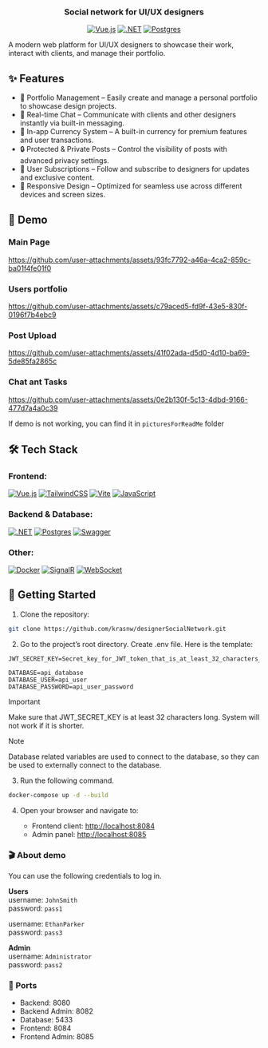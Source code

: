 <div align="center">
<h3>Social network for UI/UX designers</h3>
<p>

[![Vue.js](https://img.shields.io/badge/Vue.js-4FC08D?logo=vuedotjs&logoColor=fff)](#) [![.NET](https://img.shields.io/badge/Asp.NET%20Core-512BD4?logo=dotnet&logoColor=fff)](#) [![Postgres](https://img.shields.io/badge/Postgres-%23316192.svg?logo=postgresql&logoColor=white)](#)

</p>
</div>
A modern web platform for UI/UX designers to showcase their work, interact with clients, and manage their portfolio.

## ✨ Features

- 📸 Portfolio Management – Easily create and manage a personal portfolio to showcase design projects.
- 💬 Real-time Chat – Communicate with clients and other designers instantly via built-in messaging.
- 💎 In-app Currency System – A built-in currency for premium features and user transactions.
- 🔒 Protected & Private Posts – Control the visibility of posts with advanced privacy settings.
- 👥 User Subscriptions – Follow and subscribe to designers for updates and exclusive content.
- 📱 Responsive Design – Optimized for seamless use across different devices and screen sizes.

## 🎥 Demo

### Main Page
https://github.com/user-attachments/assets/93fc7792-a46a-4ca2-859c-ba01f4fe01f0

### Users portfolio
https://github.com/user-attachments/assets/c79aced5-fd9f-43e5-830f-0196f7b4ebc9

### Post Upload
https://github.com/user-attachments/assets/41f02ada-d5d0-4d10-ba69-5de85fa2865c

### Chat ant Tasks
https://github.com/user-attachments/assets/0e2b130f-5c13-4dbd-9166-477d7a4a0c39

If demo is not working, you can find it in `picturesForReadMe` folder



<!--
### Chat Interface

![Chat Demo](picturesForReadMe/chat-demo.gif)
-->

## 🛠️ Tech Stack

### Frontend:

[![Vue.js](https://img.shields.io/badge/Vue.js-4FC08D?logo=vuedotjs&logoColor=fff)](#) [![TailwindCSS](https://img.shields.io/badge/Tailwind%20CSS-%2338B2AC.svg?logo=tailwind-css&logoColor=white)](#) [![Vite](https://img.shields.io/badge/Vite-646CFF?logo=vite&logoColor=fff)](#) [![JavaScript](https://img.shields.io/badge/JavaScript-F9A03C?logo=javascript&logoColor=fff)](#)

### Backend & Database:

[![.NET](https://img.shields.io/badge/.NET%20Core-512BD4?logo=dotnet&logoColor=fff)](#) [![Postgres](https://img.shields.io/badge/Postgres-%23316192.svg?logo=postgresql&logoColor=white)](#) [![Swagger](https://img.shields.io/badge/Swagger-%2385EA2D.svg?logo=swagger&logoColor=black)](#)

### Other:

[![Docker](https://img.shields.io/badge/Docker-2496ED?logo=docker&logoColor=fff)](#) [![SignalR](https://img.shields.io/badge/SignalR-6006A9?logo=microsoft&logoColor=fff)](#) [![WebSocket](https://img.shields.io/badge/WebSocket-4A154B?logo=websocket&logoColor=fff)](#)

## 🚀 Getting Started

1. Clone the repository:

```bash
git clone https://github.com/krasnw/designerSocialNetwork.git
```

2. Go to the project’s root directory. Create .env file. Here is the template:

```env
JWT_SECRET_KEY=Secret_key_for_JWT_token_that_is_at_least_32_characters_long

DATABASE=api_database
DATABASE_USER=api_user
DATABASE_PASSWORD=api_user_password
```

> [!IMPORTANT]
> Make sure that JWT_SECRET_KEY is at least 32 characters long. System will not work if it is shorter.

> [!NOTE]
> Database related variables are used to connect to the database, so they can be used to externally connect to the database.

3. Run the following command.

```bash
docker-compose up -d --build
```

4. Open your browser and navigate to:

   - Frontend client: [http://localhost:8084](http://localhost:8084)
   - Admin panel: [http://localhost:8085](http://localhost:8085)

### 🎬 About demo

You can use the following credentials to log in.

**Users**  
username: `JohnSmith`  
password: `pass1`

username: `EthanParker`  
password: `pass3`

**Admin**  
username: `Administrator`  
password: `pass2`

### 🔌 Ports

- Backend: 8080
- Backend Admin: 8082
- Database: 5433
- Frontend: 8084
- Frontend Admin: 8085

